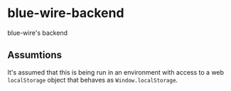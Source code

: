 # blue-wire-backend
blue-wire's backend

## Assumtions

It's assumed that this is being run in an environment with access to a web `localStorage` object that behaves as `Window.localStorage`.
